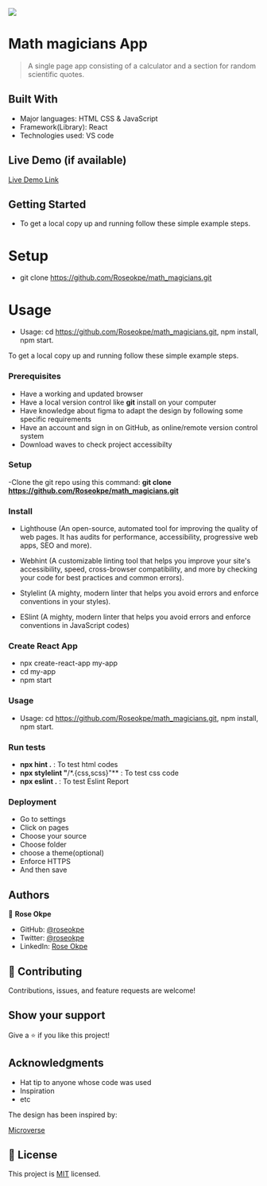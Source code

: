 ![](https://img.shields.io/badge/Microverse-blueviolet)

# Math magicians App

> A single page app consisting of a calculator and a section for random scientific quotes.

## Built With

- Major languages: HTML CSS & JavaScript
- Framework(Library): React
- Technologies used: VS code

## Live Demo (if available)

[Live Demo Link](https://livedemo.com)

## Getting Started

- To get a local copy up and running follow these simple example steps.

# Setup

- git clone https://github.com/Roseokpe/math_magicians.git

# Usage

- Usage: cd <https://github.com/Roseokpe/math_magicians.git>, npm install, npm start.

To get a local copy up and running follow these simple example steps.

### Prerequisites

- Have a working and updated browser
- Have a local version control like **git** install on your computer
- Have knowledge about figma to adapt the design by following some specific requirements
- Have an account and sign in on GitHub, as online/remote version control system
- Download waves to check project accessibilty

### Setup

-Clone the git repo using this command: **git clone https://github.com/Roseokpe/math_magicians.git**

### Install

- Lighthouse (An open-source, automated tool for improving the quality of web pages. It has audits for performance, accessibility, progressive web apps, SEO and more).

- Webhint (A customizable linting tool that helps you improve your site's accessibility, speed, cross-browser compatibility, and more by checking your code for best practices and common errors).

- Stylelint (A mighty, modern linter that helps you avoid errors and enforce conventions in your styles).

- ESlint (A mighty, modern linter that helps you avoid errors and enforce conventions in JavaScript codes)

### Create React App

- npx create-react-app my-app
- cd my-app
- npm start

### Usage

- Usage: cd <https://github.com/Roseokpe/math_magicians.git>, npm install, npm start.

### Run tests

- **npx hint .** : To test html codes
- **npx stylelint "**/\*.{css,scss}"\*\* : To test css code
- **npx eslint .** : To test Eslint Report

### Deployment

- Go to settings
- Click on pages
- Choose your source
- Choose folder
- choose a theme(optional)
- Enforce HTTPS
- And then save

## Authors

👤 **Rose Okpe**

- GitHub: [@roseokpe](https://github.com/roseokpe)
- Twitter: [@roseokpe](https://twitter.com/roseokpe)
- LinkedIn: [Rose Okpe](https://linkedin.com/in/)

## 🤝 Contributing

Contributions, issues, and feature requests are welcome!

## Show your support

Give a ⭐️ if you like this project!

## Acknowledgments

- Hat tip to anyone whose code was used
- Inspiration
- etc

The design has been inspired by:

[Microverse](https://www.microverse.org)

## 📝 License

This project is [MIT](./MIT.md) licensed.
